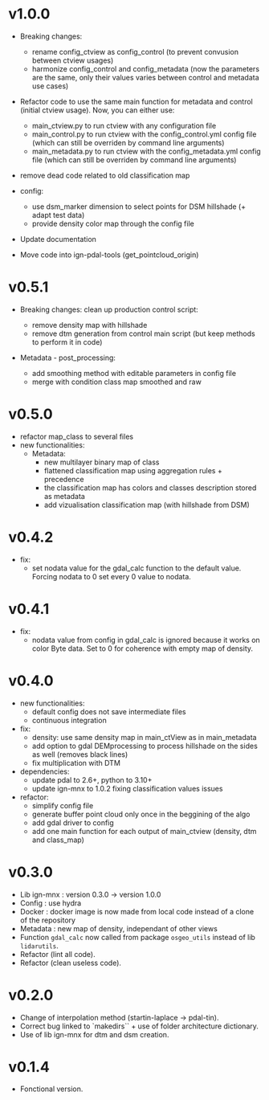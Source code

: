 # v1.0.0
- Breaking changes:
  - rename config_ctview as config_control (to prevent convusion between ctview usages)
  - harmonize config_control and config_metadata (now the parameters are the same, only their values
varies between control and metadata use cases)

- Refactor code to use the same main function for metadata and control (initial ctview usage).
  Now, you can either use:
  - main_ctview.py to run ctview with any configuration file
  - main_control.py to run ctview with the config_control.yml config file (which can still be overriden by command line arguments)
  - main_metadata.py to run ctview with the config_metadata.yml config file (which can still be overriden by command line arguments)

- remove dead code related to old classification map
- config:
  - use dsm_marker dimension to select points for DSM hillshade (+ adapt test data)
  - provide density color map through the config file
- Update documentation
- Move code into ign-pdal-tools (get_pointcloud_origin)

# v0.5.1
- Breaking changes: clean up production control script:
  - remove density map with hillshade
  - remove dtm generation from control main script (but keep methods to perform it in code)

- Metadata - post_processing:
  - add smoothing method with editable parameters in config file
  - merge with condition class map smoothed and raw


# v0.5.0
- refactor map_class to several files
- new functionalities:
  - Metadata:
    - new multilayer binary map of class
    - flattened classification map using aggregation rules + precedence
    - the classification map has colors and classes description stored as metadata
    - add vizualisation classification map (with hillshade from DSM)

# v0.4.2
- fix:
  - set nodata value for the gdal_calc function to the default value. Forcing nodata to 0 set every 0 value to nodata.

# v0.4.1
- fix:
  - nodata value from config in gdal_calc is ignored because it works on color Byte data. Set to 0 for coherence with empty map of density.

# v0.4.0
- new functionalities:
  - default config does not save intermediate files
  - continuous integration
- fix:
  - density: use same density map in main_ctView as in main_metadata
  - add option to gdal DEMprocessing to process hillshade on the sides as well (removes black lines)
  - fix multiplication with DTM
- dependencies:
  - update pdal to 2.6+, python to 3.10+
  - update ign-mnx to 1.0.2 fixing classification values issues
- refactor:
  - simplify config file
  - generate buffer point cloud only once in the beggining of the algo
  - add gdal driver to config
  - add one main function for each output of main_ctview (density, dtm and class_map)

# v0.3.0
- Lib ign-mnx : version 0.3.0 -> version 1.0.0
- Config : use hydra
- Docker : docker image is now made from local code instead of a clone of the repository
- Metadata : new map of density, independant of other views
- Function `gdal_calc` now called from package `osgeo_utils` instead of lib `lidarutils`.
- Refactor (lint all code).
- Refactor (clean useless code).

# v0.2.0
- Change of interpolation method (startin-laplace -> pdal-tin).
- Correct bug linked to `makedirs`` + use of folder architecture dictionary.
- Use of lib ign-mnx for dtm and dsm creation.

# v0.1.4
- Fonctional version.
